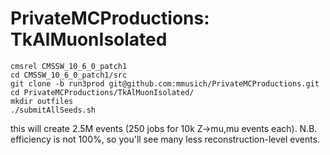 # PrivateMCProductions: TkAlMuonIsolated

```
cmsrel CMSSW_10_6_0_patch1
cd CMSSW_10_6_0_patch1/src
git clone -b run3prod git@github.com:mmusich/PrivateMCProductions.git
cd PrivateMCProductions/TkAlMuonIsolated/
mkdir outfiles
./submitAllSeeds.sh
```

this will create 2.5M events (250 jobs for 10k Z->mu,mu events each). N.B. efficiency is not 100%, so you'll see many less reconstruction-level events.
